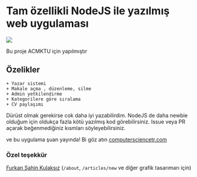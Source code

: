 # Tam özellikli NodeJS ile yazılmış web uygulaması


<img src="https://i.resimyukle.xyz/2HVeJf.png" />

Bu proje ACMKTU için yapılmıştır

## Özelikler
    + Yazar sistemi
    + Makale açma , düzenleme, silme
    + Admin yetkilendirme
    + Kategorilere göre sıralama
    + CV paylaşımı

Dürüst olmak gerekirse cok daha iyi yazabilirdim. NodeJS de daha newbie olduğum için oldukça fazla kötü yazılmış kod görebilirsiniz. Issue veya PR açarak beğenmediğiniz kısmları söyleyebilirsiniz.

ve bu uygulama şuan yayında! Bi göz atın [computersciencetr.com](http://computersciencetr.com:8080)

### Özel teşekkür
[Furkan Şahin Kulaksız](https://www.instagram.com/frknshnklksz/) (`/about`, `/articles/new` ve diğer grafik tasarımarı için)
